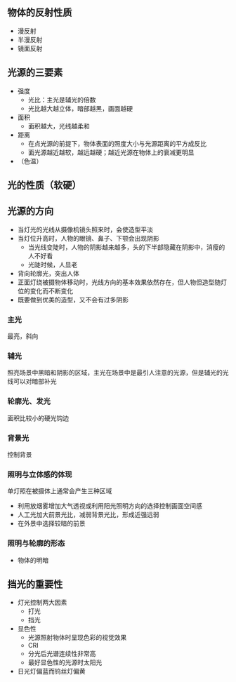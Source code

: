 ## 物体的反射性质

- 漫反射
- 半漫反射
- 镜面反射

## 光源的三要素

- 强度
    - 光比：主光是辅光的倍数
    - 光比越大越立体，暗部越黑，画面越硬
- 面积
    - 面积越大，光线越柔和
- 距离
    - 在点光源的前提下，物体表面的照度大小与光源距离的平方成反比
    - 面光源越近越软，越远越硬；越近光源在物体上的衰减更明显
- （色温）

## 光的性质（软硬）

## 光源的方向

- 当灯光的光线从摄像机镜头照来时，会使造型平淡
- 当灯位升高时，人物的眼镜、鼻子、下颚会出现阴影
    - 当光线变陡时，人物的阴影越来越多，头的下半部隐藏在阴影中，消瘦的人不好看
    - 光陡时候，人显老
- 背向轮廓光，突出人体
- 正面灯绕被摄物体移动时，光线方向的基本效果依然存在，但人物但造型随灯位的变化而不断变化
- 既要做到优美的造型，又不会有过多阴影

### 主光

最亮，斜向

### 辅光

照亮场景中黑暗和阴影的区域，主光在场景中是最引人注意的光源，但是辅光的光线可以对暗部补光

### 轮廓光、发光

面积比较小的硬光钩边

### 背景光

控制背景

### 照明与立体感的体现

单灯照在被摄体上通常会产生三种区域

- 利用放烟雾增加大气透视或利用阳光照明方向的选择控制画面空间感
- 人工光加大前景光比，减弱背景光比，形成近强远弱
- 在外景中选择较暗的前景

### 照明与轮廓的形态

- 物体的明暗

## 挡光的重要性

- 灯光控制两大因素
    - 打光
    - 挡光
- 显色性
    - 光源照射物体时呈现色彩的视觉效果
    - CRI
    - 分光后光谱连续性非常高
    - 最好显色性的光源时太阳光
- 日光灯偏蓝而钨丝灯偏黄